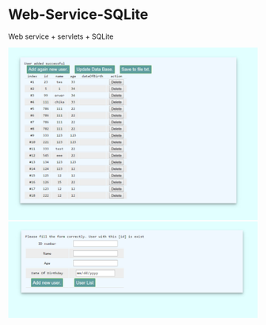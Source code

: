# Web-Service-SQLite
Web service + servlets + SQLite



![alt text](screen_01.jpg "Screen shot 01")
![alt text](screen_02.jpg "Screen shot 02")
